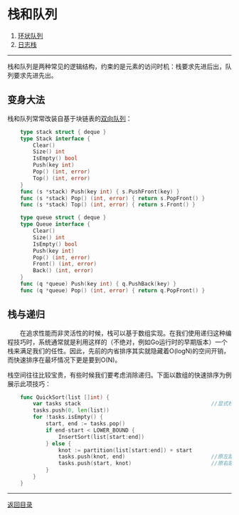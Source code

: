 # 栈和队列
 1. [环状队列](03-A.md)
 2. [日志栈](03-B.md)

___
栈和队列是两种常见的逻辑结构，约束的是元素的访问时机：栈要求先进后出，队列要求先进先出。
 
## 变身大法
栈和队列常常改装自基于块链表的[双向队列](02-B.md)：
```go
    type stack struct { deque }
    type Stack interface {
        Clear()
        Size() int
        IsEmpty() bool
        Push(key int)
        Pop() (int, error)
        Top() (int, error)
    }
    func (s *stack) Push(key int) { s.PushFront(key) }
    func (s *stack) Pop() (int, error) { return s.PopFront() }
    func (s *stack) Top() (int, error) { return s.Front() }
```
```go
    type queue struct { deque }
    type Queue interface {
        Clear()
        Size() int
        IsEmpty() bool
        Push(key int)
        Pop() (int, error)
        Front() (int, error)
        Back() (int, error)
    }
    func (q *queue) Push(key int) { q.PushBack(key) }
    func (q *queue) Pop() (int, error) { return q.PopFront() }
```

## 栈与递归
　　在追求性能而非灵活性的时候，栈可以基于数组实现。在我们使用递归这种编程技巧时，系统通常就是利用这样的（不绝对，例如Go运行时的早期版本）一个栈来满足我们的任性。因此，先前的内省排序其实就隐藏着O(logN)的空间开销，而快速排序在最坏情况下更是要到O(N)。

栈空间往往比较宝贵，有些时候我们要考虑消除递归。下面以数组的快速排序为例展示此项技巧：
```go
    func QuickSort(list []int) {
        var tasks stack                                         //显式栈
        tasks.push(0, len(list))
        for !tasks.isEmpty() {
            start, end := tasks.pop()
            if end-start < LOWER_BOUND {
                InsertSort(list[start:end])
            } else {
                knot := partition(list[start:end]) + start
                tasks.push(knot, end)                           //原左路递归
                tasks.push(start, knot)                         //原右路递归
            }
        }
    }
```

---
[返回目录](../index.md)
